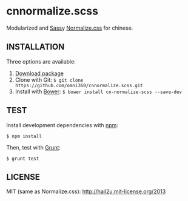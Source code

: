 cnnormalize.scss
==============

Modularized and [Sass][1]y [Normalize.css][2] for chinese.


INSTALLATION
------------

Three options are available:

  1. [Download package][3]
  2. Clone with Git: `$ git clone https://github.com/omni360/cnnormalize.scss.git`
  3. Install with [Bower][4]: `$ bower install cn-normalize-scss --save-dev`


TEST
----

Install development dependencies with [npm][5]:

    $ npm install

Then, test with [Grunt][6]:

    $ grunt test


LICENSE
-------

MIT (same as Normalize.css): http://hail2u.mit-license.org/2013


[1]: http://sass-lang.com/
[2]: http://necolas.github.io/normalize.css/
[3]: https://github.com/hail2u/normalize.scss/archive/master.zip
[4]: http://bower.io/
[5]: http://npmjs.org/
[6]: http://gruntjs.com/
